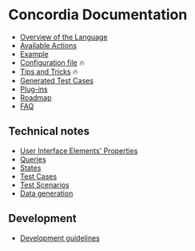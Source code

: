# Concordia Documentation

- [Overview of the Language](language/en.md)
- [Available Actions](actions.md)
- [Example](example.md)
- [Configuration file](config.md) 🔥
- [Tips and Tricks](tips-and-tricks.md) 🔥
- [Generated Test Cases](test-cases.md)
- [Plug-ins](../plugins/README.md)
- [Roadmap](roadmap.md)
- [FAQ](faq.md)

## Technical notes

- [User Interface Elements' Properties](dev/properties.md)
- [Queries](dev/queries.md)
- [States](dev/states.md)
- [Test Cases](dev/test-cases.md)
- [Test Scenarios](dev/test-scenarios.md)
- [Data generation](dev/data-generation.md)

## Development

- [Development guidelines](development.md)